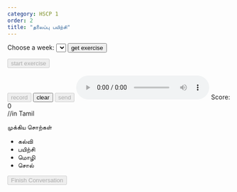 ```yaml
---
category: HSCP 1
order: 2
title: "தலைப்பு பயிற்சி"
---
```

<script src="{{ site.baseurl }}/scripts/track.js"></script>
<script src="{{ site.baseurl }}/scripts/speech.js"></script>
<script src="{{ site.baseurl }}/scripts/taskHandler.js"></script>


 <label for="weeks">Choose a week:</label>
    <select id="weeks">
    </select>
<button id="exercise-btn" onclick="getStoryExercise()">get exercise</button>

<div class="story-container">
    <div id="topic-chat-container">
        <button id="exercise-start-btn" disabled>start exercise</button>
        <div id="chatBox"></div>
        <div id="userInput" contenteditable="true"></div>
        <button id="story-start-btn" disabled>record</button>
        <button id="story-clear-btn" >clear</button>
        <button id="story-send-btn" onclick="sendMessage()" disabled>send</button>
        <audio id="audioPlayer" controls></audio>
        <span id="topic-score">Score: 0</span>
    </div>
    <div id="topic-keywords-container">//in Tamil
        <p>முக்கிய சொற்கள்</p>
        <ul id="topic-keywords-list">
            <!-- Key words will be dynamically inserted here -->
            <li>கல்வி</li>
            <li>பயிற்சி</li>
            <li>மொழி</li>
            <li>சொல்</li>
        </ul>
    </div>  
</div>

<button id="story-saveButton" disabled>Finish Conversation</button>
<div class="story-spinner" id="story-spinner"></div>
<script>
tracker();
</script>
<div id="tracker"></div>
<script src="{{ site.baseurl }}/scripts/topic_practice.js"></script>
